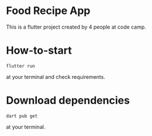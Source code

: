 # Food Recipe App

This is a flutter project created by 4 people at code camp.

# How-to-start
 
`flutter run`

at your terminal and check requirements.

# Download dependencies

`dart pub get`

at your terminal.
